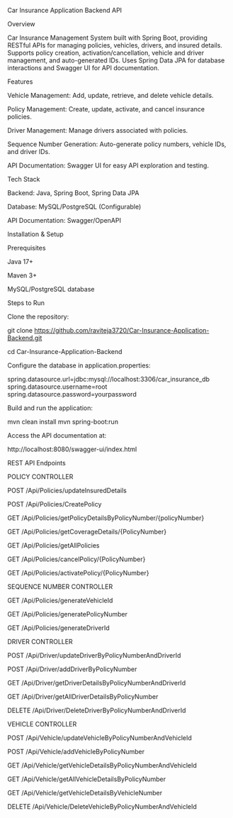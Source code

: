 Car Insurance Application Backend API

Overview

Car Insurance Management System built with Spring Boot, providing RESTful APIs for managing policies, vehicles, drivers, and insured details. Supports policy creation, activation/cancellation, vehicle and driver management, and auto-generated IDs. Uses Spring Data JPA for database interactions and Swagger UI for API documentation.

Features

Vehicle Management: Add, update, retrieve, and delete vehicle details.

Policy Management: Create, update, activate, and cancel insurance policies.

Driver Management: Manage drivers associated with policies.

Sequence Number Generation: Auto-generate policy numbers, vehicle IDs, and driver IDs.

API Documentation: Swagger UI for easy API exploration and testing.

Tech Stack

Backend: Java, Spring Boot, Spring Data JPA

Database: MySQL/PostgreSQL (Configurable)

API Documentation: Swagger/OpenAPI

Installation & Setup

Prerequisites

Java 17+

Maven 3+

MySQL/PostgreSQL database

Steps to Run

Clone the repository:

git clone https://github.com/raviteja3720/Car-Insurance-Application-Backend.git

cd Car-Insurance-Application-Backend

Configure the database in application.properties:

spring.datasource.url=jdbc:mysql://localhost:3306/car_insurance_db
spring.datasource.username=root
spring.datasource.password=yourpassword

Build and run the application:

mvn clean install
mvn spring-boot:run

Access the API documentation at:

http://localhost:8080/swagger-ui/index.html



REST API Endpoints

POLICY CONTROLLER

  POST /Api/Policies/updateInsuredDetails
  
  POST /Api/Policies/CreatePolicy
  
  GET /Api/Policies/getPolicyDetailsByPolicyNumber/{policyNumber}
  
  GET /Api/Policies/getCoverageDetails/{PolicyNumber}
  
  GET /Api/Policies/getAllPolicies
  
  GET /Api/Policies/cancelPolicy/{PolicyNumber}
  
  GET /Api/Policies/activatePolicy/{PolicyNumber}
  


SEQUENCE NUMBER CONTROLLER

  GET /Api/Policies/generateVehicleId
  
  GET /Api/Policies/generatePolicyNumber
  
  GET /Api/Policies/generateDriverId



DRIVER CONTROLLER

  POST /Api/Driver/updateDriverByPolicyNumberAndDriverId
  
  POST /Api/Driver/addDriverByPolicyNumber
  
  GET /Api/Driver/getDriverDetailsByPolicyNumberAndDriverId
  
  GET /Api/Driver/getAllDriverDetailsByPolicyNumber
  
  DELETE /Api/Driver/DeleteDriverByPolicyNumberAndDriverId
  


VEHICLE CONTROLLER

  POST /Api/Vehicle/updateVehicleByPolicyNumberAndVehicleId
  
  POST /Api/Vehicle/addVehicleByPolicyNumber
  
  GET /Api/Vehicle/getVehicleDetailsByPolicyNumberAndVehicleId
  
  GET /Api/Vehicle/getAllVehicleDetailsByPolicyNumber

  GET /Api/Vehicle/getVehicleDetailsByVehicleNumber
  
  DELETE /Api/Vehicle/DeleteVehicleByPolicyNumberAndVehicleId
